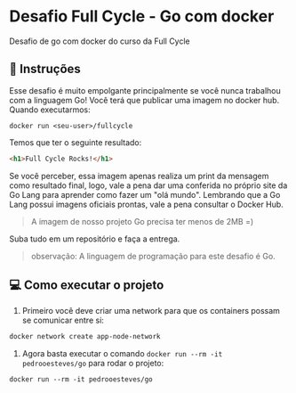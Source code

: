 # Desafio Full Cycle - Go com docker

Desafio de go com docker do curso da Full Cycle

## 📝 Instruções

Esse desafio é muito empolgante principalmente se você nunca trabalhou com a linguagem Go!
Você terá que publicar uma imagem no docker hub. Quando executarmos:

`````
docker run <seu-user>/fullcycle
`````

Temos que ter o seguinte resultado:

```html
<h1>Full Cycle Rocks!</h1>
```

Se você perceber, essa imagem apenas realiza um print da mensagem como resultado final, logo, vale a pena dar uma conferida no próprio site da Go Lang para aprender como fazer um "olá mundo".
Lembrando que a Go Lang possui imagens oficiais prontas, vale a pena consultar o Docker Hub.

> A imagem de nosso projeto Go precisa ter menos de 2MB =)
                                                            
Suba tudo em um repositório e faça a entrega.

> observação: A linguagem de programação para este desafio é Go.

## 💻 Como executar o projeto

1. Primeiro você deve criar uma network para que os containers possam se comunicar entre si:

```bash
docker network create app-node-network
```

1. Agora basta executar o comando `docker run --rm -it pedrooesteves/go` para rodar o projeto:

``````
docker run --rm -it pedrooesteves/go
``````